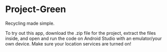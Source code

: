 # Project-Green
Recycling made simple.

To try out this app, download the .zip file for the project, extract the files inside, and open and run the code on Android Studio with an emulator/your own device. Make sure your location services are turned on!
